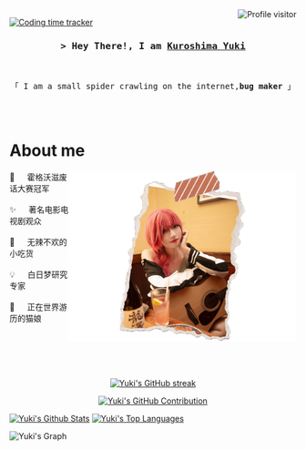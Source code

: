 <!--
<h2 align="center">
  Welcome to Al Siam World!
  <img src="https://media.giphy.com/media/hvRJCLFzcasrR4ia7z/giphy.gif" width="28">
</h2>
-->

<!--
<p align="center">
  <a href="https://github.com/talosL"><img src="https://readme-typing-svg.herokuapp.com/?lines=Self%20Taught%20Programmer;Front%20End%20Developer;1.5%2B%20years%20of%20coding%20experience;Always%20learning%20new%20things&center=true&width=380&height=45"></a>
</p>

 -->

<a href="https://komarev.com/ghpvc/?username=talosL">
  <img align="right" src="https://komarev.com/ghpvc/?username=talosL&label=Visitors&color=0e75b6&style=flat" alt="Profile visitor" />
</a>


[![Coding time tracker](https://wakatime.com/badge/github/wakatime/wakatime-blog.svg)](https://wakatime.com/@018eeaf3-bfcc-49df-9c15-989a8561d5f8)

<!-- Intro  -->
<h3 align="center">
        <samp>&gt; Hey There!, I am
                <b><a target="_blank" href="">Kuroshima Yuki</a></b>
        </samp>
</h3>


<p align="center"> 
  <samp>
    <!-- <a href="https://www.google.com/search?q=Yuki">「 Google Me 」</a> -->
    <br>
    <br>
    「 I am a small spider crawling on the internet,<b>bug maker</b> 」
    <br>
    <br>
  </samp>
</p>

<br />

<!-- About Section -->
 # About me
 
<p>
 <img align="right" width="400" src="/assets/yuki.png" alt="yuki" />
  
 🔮 &emsp;  霍格沃滋废话大赛冠军 <br/><br/>
 ✨ &emsp; 著名电影电视剧观众<br/><br/>
 🍦 &emsp; 无辣不欢的小吃货<br/><br/>
 💡 &emsp; 白日梦研究专家 <br/><br/>
 🍧 &emsp; 正在世界游历的猫娘 <br/><br/>

</p>

<br/>
<br/>

<br/>

<p align="center">
  <a href="https://github.com/talosL">
    <img src="https://github-readme-streak-stats.herokuapp.com/?user=talosL&theme=radical&border=7F3FBF&background=0D1117" alt="Yuki's GitHub streak"/>
  </a>
</p>

<p align="center">
  <a href="https://github.com/talosL">
    <img src="https://github-profile-summary-cards.vercel.app/api/cards/profile-details?username=talosL&theme=radical" alt="Yuki's GitHub Contribution"/>
  </a>
</p>

<a> 
    <a href="https://github.com/talosL"><img alt="Yuki's Github Stats" src="https://denvercoder1-github-readme-stats.vercel.app/api?username=talosL&show_icons=true&count_private=true&theme=react&border_color=7F3FBF&bg_color=0D1117&title_color=F85D7F&icon_color=F8D866" height="192px" width="49.5%"/></a>
  <a href="https://github.com/talosL"><img alt="Yuki's Top Languages" src="https://denvercoder1-github-readme-stats.vercel.app/api/top-langs/?username=talosL&langs_count=8&layout=compact&theme=react&border_color=7F3FBF&bg_color=0D1117&title_color=F85D7F&icon_color=F8D866" height="192px" width="49.5%"/></a>
  <br/>
</a>


![Yuki's Graph](https://github-readme-activity-graph.vercel.app/graph?username=talosL&custom_title=Yuki's%20GitHub%20Activity%20Graph&bg_color=0D1117&color=7F3FBF&line=7F3FBF&point=7F3FBF&area_color=FFFFFF&title_color=FFFFFF&area=true)
